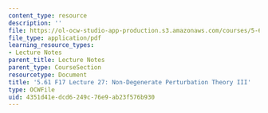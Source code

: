 ```yaml
---
content_type: resource
description: ''
file: https://ol-ocw-studio-app-production.s3.amazonaws.com/courses/5-61-physical-chemistry-fall-2017/4351d41edcd6249c76e9ab23f576b930_MIT5_61F17_lec27.pdf
file_type: application/pdf
learning_resource_types:
- Lecture Notes
parent_title: Lecture Notes
parent_type: CourseSection
resourcetype: Document
title: '5.61 F17 Lecture 27: Non-Degenerate Perturbation Theory III'
type: OCWFile
uid: 4351d41e-dcd6-249c-76e9-ab23f576b930
---
```

